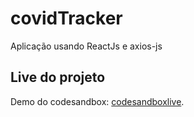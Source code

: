 # covidTracker
Aplicação usando ReactJs e axios-js
## Live do projeto
Demo do codesandbox: [codesandboxlive](https://djwon.csb.app).
